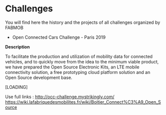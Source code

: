# Challenges
You will find here the history and the projects of all challenges organized by FABMOB

- Open Connected Cars Challenge - Paris 2019

**Description**

To facilitate the production and utilization of mobility data for connected vehicles, and to quickly move from the idea to the minimum viable product, we have prepared the Open Source Electronic Kits, an LTE mobile connectivity solution, a free prototyping cloud platform solution and an Open Source development base.


[LOADING]


Use full links :
  http://occ-challenge.mystrikingly.com/
  https://wiki.lafabriquedesmobilites.fr/wiki/Boitier_Connect%C3%A9_Open_Source
